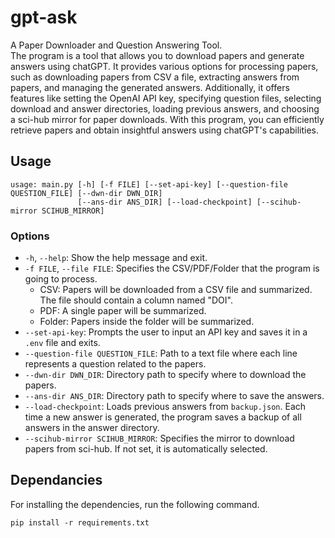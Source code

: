 # gpt-ask

A Paper Downloader and Question Answering Tool.  
The program is a tool that allows you to download papers and generate answers using chatGPT. It provides various options for processing papers, such as downloading papers from CSV a file, extracting answers from papers, and managing the generated answers. Additionally, it offers features like setting the OpenAI API key, specifying question files, selecting download and answer directories, loading previous answers, and choosing a sci-hub mirror for paper downloads. With this program, you can efficiently retrieve papers and obtain insightful answers using chatGPT's capabilities.

## Usage

```
usage: main.py [-h] [-f FILE] [--set-api-key] [--question-file QUESTION_FILE] [--dwn-dir DWN_DIR]
               [--ans-dir ANS_DIR] [--load-checkpoint] [--scihub-mirror SCIHUB_MIRROR]
```

### Options

- `-h`, `--help`: Show the help message and exit.
- `-f FILE`, `--file FILE`: Specifies the CSV/PDF/Folder that the program is going to process. 
   - CSV: Papers will be downloaded from a CSV file and summarized. The file should contain a column named "DOI".
   - PDF: A single paper will be summarized.
   - Folder: Papers inside the folder will be summarized.
- `--set-api-key`: Prompts the user to input an API key and saves it in a `.env` file and exits.
- `--question-file QUESTION_FILE`: Path to a text file where each line represents a question related to the papers.
- `--dwn-dir DWN_DIR`: Directory path to specify where to download the papers.
- `--ans-dir ANS_DIR`: Directory path to specify where to save the answers.
- `--load-checkpoint`: Loads previous answers from `backup.json`. Each time a new answer is generated, the program saves a backup of all answers in the answer directory.
- `--scihub-mirror SCIHUB_MIRROR`: Specifies the mirror to download papers from sci-hub. If not set, it is automatically selected.

## Dependancies
For installing the dependencies, run the following command. 
```
pip install -r requirements.txt
```

